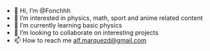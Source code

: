 - 👋 Hi, I’m @Fonchhh
- 👀 I’m interested in physics, math, sport and anime related content
- 🌱 I’m currently learning basic physics
- 💞️ I’m looking to collaborate on interesting projects
- 📫 How to reach me alf.marquezd@gmail.com

<!---
Fonchhh/Fonchhh is a ✨ special ✨ repository because its `README.md` (this file) appears on your GitHub profile.
You can click the Preview link to take a look at your changes.
--->
